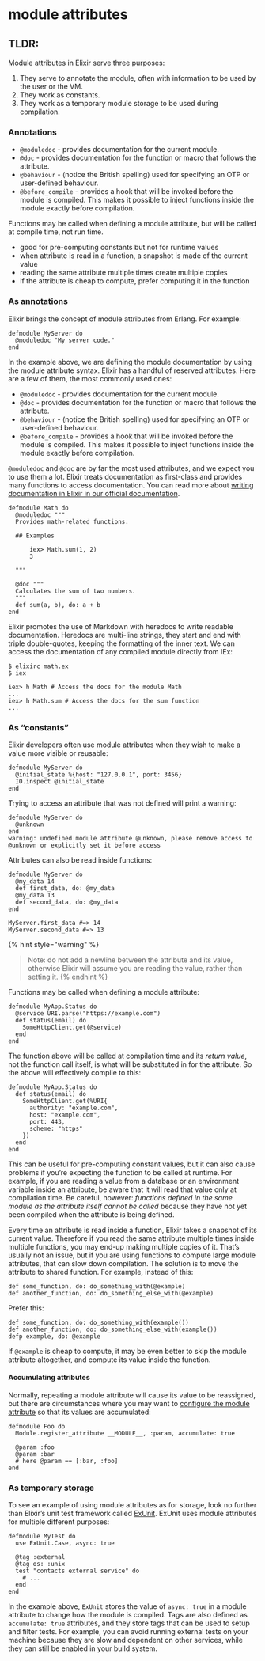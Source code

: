 # module attributes

## TLDR:

Module attributes in Elixir serve three purposes:

1. They serve to annotate the module, often with information to be used by the user or the VM.
2. They work as constants.
3. They work as a temporary module storage to be used during compilation.

### Annotations

* `@moduledoc` - provides documentation for the current module.
* `@doc` - provides documentation for the function or macro that follows the attribute.
* `@behaviour` - \(notice the British spelling\) used for specifying an OTP or user-defined behaviour.
* `@before_compile` - provides a hook that will be invoked before the module is compiled. This makes it possible to inject functions inside the module exactly before compilation.

Functions may be called when defining a module attribute, but will be called at compile time, not run time.

* good for pre-computing constants but not for runtime values
* when attribute is read in a function, a snapshot is made of the current value
* reading the same attribute multiple times create multiple copies
* if the attribute is cheap to compute, prefer computing it in the function

### As annotations <a id="as-annotations"></a>

Elixir brings the concept of module attributes from Erlang. For example:

```text
defmodule MyServer do
  @moduledoc "My server code."
end
```

In the example above, we are defining the module documentation by using the module attribute syntax. Elixir has a handful of reserved attributes. Here are a few of them, the most commonly used ones:

* `@moduledoc` - provides documentation for the current module.
* `@doc` - provides documentation for the function or macro that follows the attribute.
* `@behaviour` - \(notice the British spelling\) used for specifying an OTP or user-defined behaviour.
* `@before_compile` - provides a hook that will be invoked before the module is compiled. This makes it possible to inject functions inside the module exactly before compilation.

`@moduledoc` and `@doc` are by far the most used attributes, and we expect you to use them a lot. Elixir treats documentation as first-class and provides many functions to access documentation. You can read more about [writing documentation in Elixir in our official documentation](https://hexdocs.pm/elixir/writing-documentation.html).



```text
defmodule Math do
  @moduledoc """
  Provides math-related functions.

  ## Examples

      iex> Math.sum(1, 2)
      3

  """

  @doc """
  Calculates the sum of two numbers.
  """
  def sum(a, b), do: a + b
end
```



Elixir promotes the use of Markdown with heredocs to write readable documentation. Heredocs are multi-line strings, they start and end with triple double-quotes, keeping the formatting of the inner text. We can access the documentation of any compiled module directly from IEx:

```text
$ elixirc math.ex
$ iex
```

```text
iex> h Math # Access the docs for the module Math
...
iex> h Math.sum # Access the docs for the sum function
...
```



### As “constants” <a id="as-constants"></a>

Elixir developers often use module attributes when they wish to make a value more visible or reusable:

```text
defmodule MyServer do
  @initial_state %{host: "127.0.0.1", port: 3456}
  IO.inspect @initial_state
end
```

Trying to access an attribute that was not defined will print a warning:

```text
defmodule MyServer do
  @unknown
end
warning: undefined module attribute @unknown, please remove access to @unknown or explicitly set it before access
```



Attributes can also be read inside functions:

```text
defmodule MyServer do
  @my_data 14
  def first_data, do: @my_data
  @my_data 13
  def second_data, do: @my_data
end

MyServer.first_data #=> 14
MyServer.second_data #=> 13
```

{% hint style="warning" %}
> Note: do not add a newline between the attribute and its value, otherwise Elixir will assume you are reading the value, rather than setting it.
{% endhint %}



Functions may be called when defining a module attribute:

```text
defmodule MyApp.Status do
  @service URI.parse("https://example.com")
  def status(email) do
    SomeHttpClient.get(@service)
  end
end
```



The function above will be called at compilation time and its _return value_, not the function call itself, is what will be substituted in for the attribute. So the above will effectively compile to this:

```text
defmodule MyApp.Status do
  def status(email) do
    SomeHttpClient.get(%URI{
      authority: "example.com",
      host: "example.com",
      port: 443,
      scheme: "https"
    })
  end
end
```

This can be useful for pre-computing constant values, but it can also cause problems if you’re expecting the function to be called at runtime. For example, if you are reading a value from a database or an environment variable inside an attribute, be aware that it will read that value only at compilation time. Be careful, however: _functions defined in the same module as the attribute itself cannot be called_ because they have not yet been compiled when the attribute is being defined.

Every time an attribute is read inside a function, Elixir takes a snapshot of its current value. Therefore if you read the same attribute multiple times inside multiple functions, you may end-up making multiple copies of it. That’s usually not an issue, but if you are using functions to compute large module attributes, that can slow down compilation. The solution is to move the attribute to shared function. For example, instead of this:

```text
def some_function, do: do_something_with(@example)
def another_function, do: do_something_else_with(@example)
```

Prefer this:

```text
def some_function, do: do_something_with(example())
def another_function, do: do_something_else_with(example())
defp example, do: @example
```

If `@example` is cheap to compute, it may be even better to skip the module attribute altogether, and compute its value inside the function.

#### Accumulating attributes <a id="accumulating-attributes"></a>

Normally, repeating a module attribute will cause its value to be reassigned, but there are circumstances where you may want to [configure the module attribute](https://hexdocs.pm/elixir/Module.html#register_attribute/3) so that its values are accumulated:

```text
defmodule Foo do
  Module.register_attribute __MODULE__, :param, accumulate: true

  @param :foo
  @param :bar
  # here @param == [:bar, :foo]
end
```



### As temporary storage <a id="as-temporary-storage"></a>

To see an example of using module attributes as for storage, look no further than Elixir’s unit test framework called [ExUnit](https://hexdocs.pm/ex_unit/). ExUnit uses module attributes for multiple different purposes:

```text
defmodule MyTest do
  use ExUnit.Case, async: true

  @tag :external
  @tag os: :unix
  test "contacts external service" do
    # ...
  end
end
```

In the example above, `ExUnit` stores the value of `async: true` in a module attribute to change how the module is compiled. Tags are also defined as `accumulate: true` attributes, and they store tags that can be used to setup and filter tests. For example, you can avoid running external tests on your machine because they are slow and dependent on other services, while they can still be enabled in your build system.




